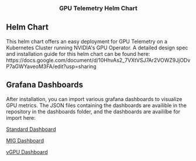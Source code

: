 <div id="top"></div>

<h3 align="center">GPU Telemetry Helm Chart</h3>

## Helm Chart

<p align="left">
This helm chart offers an easy deployment for GPU Telemetry on a Kubernetes Cluster running NVIDIA's GPU Operator. A detailed design spec and installation guide for this helm chart can be found here: https://docs.google.com/document/d/10HhvAs2_7VXtVSJ7Ar2VOWZ9JjODvP7aGWYaveoM3FA/edit?usp=sharing
</p>

## Grafana Dashboards

<p align="left">
After installation, you can import various grafana dashboards to visualize GPU metrics. The JSON files containing the dashboards are availible in the repository in the dashboards folder, and the dashboards are availilbe for import here:
</p>

[Standard Dashboard](https://grafana.com/grafana/dashboards/12239)

[MIG Dashboard](https://grafana.com/grafana/dashboards/16640-nvidia-mig-dcgm-exporter-dashboard)

[vGPU Dashboard]()
</div>


<!-- MARKDOWN LINKS & IMAGES -->
<!-- https://www.markdownguide.org/basic-syntax/#reference-style-links -->
